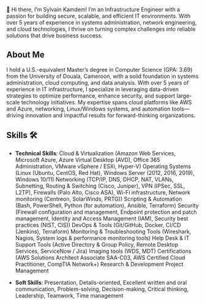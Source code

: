 👋 Hi there, I’m Sylvain Kamdem! I’m an Infrastructure Engineer with a passion for building secure, scalable, and efficient IT environments. With over 5 years of experience in systems administration, network engineering, and cloud technologies, I thrive on turning complex challenges into reliable solutions that drive business success.

## About Me
I hold a U.S.-equivalent Master’s degree in Computer Science (GPA: 3.69) from the University of Douala, Cameroon, with a solid foundation in systems administration, cloud computing, and data analysis. With over 5 years of experience in IT infrastructure, I specialize in leveraging data-driven strategies to optimize performance, enhance security, and support large-scale technology initiatives. My expertise spans cloud platforms like AWS and Azure, networking, Linux/Windows systems, and automation tools—driving innovation and impactful results for forward-thinking organizations.

## Skills :hammer_and_wrench:
* **Technical Skills**: 
Cloud & Virtualization (Amazon Web Services, Microsoft Azure, Azure Virtual Desktop (AVD), Office 365 Administration, VMware vSphere / ESXi, Hyper-V)
Operating Systems (Linux (Ubuntu, CentOS, Red Hat), Windows Server (2012, 2016, 2019), Windows 10/11)
Networking (TCP/IP, DNS, DHCP, NAT, VLANs, Subnetting, Routing & Switching (Cisco, Juniper), VPN (IPSec, SSL, L2TP), Firewalls (Palo Alto, Cisco ASA), Wi-Fi infrastructure, Network monitoring (Centreon, SolarWinds, PRTG))
Scripting & Automation (Bash, PowerShell, Python (for automation), Ansible, Terraform)
Security (Firewall configuration and management, Endpoint protection and patch management, Identity and Access Management (IAM), Security best practices (NIST, CIS)) 
DevOps & Tools (Git/GitHub, Docker, CI/CD (Jenkins), Terraform)
Monitoring & Troubleshooting Tools (Wireshark, Nagios, System logs & performance monitoring tools)
Help Desk & IT Support Tools (Active Directory & Group Policy, Remote Desktop Services, ServiceNow / Jira)
Imaging tools (WDS, MDT)
Certifications (AWS Solutions Architect Associate SAA-C03, AWS Certified Cloud Practitioner, CompTIA Network+)
Research & Development
Project Management

* **Soft Skills**: Presentation, Details-oriented, Excellent written and oral communication, Problem-solving, Decision-making, Critical thinking, Leadership, Teamwork, Time management
